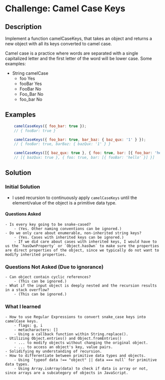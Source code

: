 # Challenge: Camel Case Keys

## Description

Implement a function camelCaseKeys, that takes an object and returns a new object with all its keys converted to camel case.

Camel case is a practice where words are separated with a single capitalized letter and the first letter of the word will be lower case. Some examples:

- String camelCase
  - foo Yes
  - fooBar Yes
  - FooBar No
  - Foo_Bar No
  - foo_bar No

## Examples

```JavaScript
    camelCaseKeys({ foo_bar: true });
    // { fooBar: true }

    camelCaseKeys({ foo_bar: true, bar_baz: { baz_qux: '1' } });
    // { fooBar: true, barBaz: { bazQux: '1' } }

    camelCaseKeys([{ baz_qux: true }, { foo: true, bar: [{ foo_bar: 'hello' }] }]);
    // [{ bazQux: true }, { foo: true, bar: [{ fooBar: 'hello' }] }]
```

## Solution

### Initial Solution

- I used recursion to continuously apply `camelCaseKeys` until the element/value of the object is a primitive data type.

#### Questions Asked

    - Is every key going to be snake-cased?
        - (Yes. Other naming conventions can be ignored.)
    - Do we only care about enumerable, non-inherited string keys?
        - (Yes. Cases with inherited keys can be ignored.)
        - If we did care about cases with inherited keys, I would have to us the `hasOwnProperty` or `Object.hasOwn` to make sure the properties are direct properties of the object, since we typically do not want to modify inherited properties.

### Questions Not Asked (Due to ignorance)

    - Can object contain cyclic references?
        - (This can be ignored.)
    - What if the input object is deeply nested and the recursion results in a stack overflow?
        - (This can be ignored.)

### What I learned

    - How to use Regular Expressions to convert snake_case keys into camelCase keys.
        - flags: g, i
        - metacharacters: []
        - Using a callback function within String.replace().
    - Utilizing Object.entries() and Object.fromEntries()
        - ... to modify objects without changing the original object.
        - ... to access an object's key, value pairs.
    - Solidifying my understanding of recursion.
    - How to differentiate between primitive data types and objects.
        - Using `typeof data !== "object" || data === null` for primitive data types.
        - Using Array.isArray(data) to check if data is array or not, since arrays are a subcategory of objects in JavaScript.
